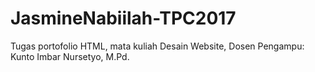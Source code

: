 # JasmineNabiilah-TPC2017
Tugas portofolio HTML, mata kuliah Desain Website, Dosen Pengampu: Kunto Imbar Nursetyo, M.Pd.
